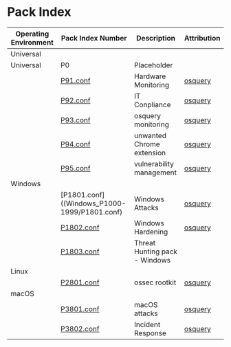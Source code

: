 # Pack Index

| Operating Environment | Pack Index Number | Description | Attribution |
| --------------------- | ----------------- | ----------- | ----------- |
| Universal | | | |
| Universal | P0 | Placeholder |
| | [P91.conf](Universal_P1-999/P91.conf) | Hardware Monitoring | [osquery](https://github.com/osquery/osquery/tree/master/packs) |
| | [P92.conf](Universal_P1-999/P92.conf) | IT Conpliance | [osquery](https://github.com/osquery/osquery/tree/master/packs) |
| | [P93.conf](Universal_P1-999/P93.conf) | osquery monitoring | [osquery](https://github.com/osquery/osquery/tree/master/packs) |
| | [P94.conf](Universal_P1-999/P94.conf) | unwanted Chrome extension | [osquery](https://github.com/osquery/osquery/tree/master/packs) |
| | [P95.conf](Universal_P1-999/P95.conf) | vulnerability management | [osquery](https://github.com/osquery/osquery/tree/master/packs) |
| Windows | | | |
| | [P1801.conf]((Windows_P1000-1999/P1801.conf) | Windows Attacks| [osquery](https://github.com/osquery/osquery/tree/master/packs) |
| | [P1802.conf](Windows_P1000-1999/P1802.conf) | Windows Hardening | [osquery](https://github.com/osquery/osquery/tree/master/packs) |
| | [P1803.conf](Windows_P1000-1999/P1803.conf) | Threat Hunting pack - Windows | |
| Linux | | | |
| | [P2801.conf](Linux_P2000-2999/P2801.conf) | ossec rootkit | [osquery](https://github.com/osquery/osquery/tree/master/packs) |
| macOS | | | |
| | [P3801.conf](macOS_P3000-3999/P3801.conf) | macOS attacks | [osquery](https://github.com/osquery/osquery/tree/master/packs) |
| | [P3802.conf](macOS_P3000-3999/P3802.conf) | Incident Response | [osquery](https://github.com/osquery/osquery/tree/master/packs) |
